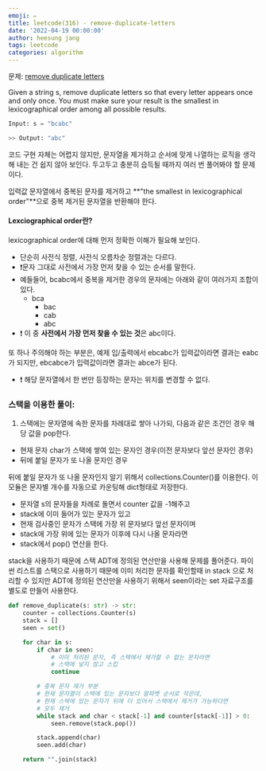 ```yaml
---
emoji: ✏️
title: leetcode(316) - remove-duplicate-letters
date: '2022-04-19 00:00:00'
author: heesung jang
tags: leetcode
categories: algorithm
---
```


문제: [remove duplicate letters]("https://leetcode.com/problems/remove-duplicate-letters/")

Given a string s, remove duplicate letters so that every letter appears once and only once. You must make sure your result is the smallest in lexicographical order among all possible results.

```python
Input: s = "bcabc"

>> Output: "abc"
```

코드 구현 자체는 어렵지 않지만, 문자열을 제거하고 순서에 맞게 나열하는 로직을 생각해 내는 건 쉽지 않아 보인다. 두고두고 충분히 습득될 때까지 여러 번 풀어봐야 할 문제이다.

입력값 문자열에서 중복된 문자를 제거하고 **"the smallest in lexicographical order"**으로 중복 제거된 문자열을 반환해야 한다.

#### Lexciographical order란?

lexicographical order에 대해 먼저 정확한 이해가 필요해 보인다.

- 단순히 사전식 정렬, 사전식 오름차순 정렬과는 다르다.
- ❗️문자 그대로 사전에서 가장 먼저 찾을 수 있는 순서를 말한다.
- 예들들어, bcabc에서 중복을 제거한 경우의 문자에는 아래와 같이 여러가지 조합이 있다.
  - bca
    - bac
    - cab
    - abc
- ❗️ 이 중 **사전에서 가장 먼저 찾을 수 있는 것**은 abc이다.

또 하나 주의해야 하는 부분은, 예제 입/출력에서 ebcabc가 입력값이라면 결과는 eabc가 되지만, ebcabce가 입력값이라면 결과는 abce가 된다.

- ❗️ 해당 문자열에서 한 번만 등장하는 문자는 위치를 변경할 수 없다.

### 스택을 이용한 풀이:

1. 스택에는 문자열에 속한 문자를 차례대로 쌓아 나가되, 다음과 같은 조건인 경우 해당 값을 pop한다.

- 현재 문자 char가 스택에 쌓여 있는 문자인 경우(이전 문자보다 앞선 문자인 경우)
- 뒤에 붙일 문자가 또 나올 문자인 경우

뒤에 붙일 문자가 또 나올 문자인지 알기 위해서 collections.Counter()를 이용한다. 이 모듈은 문자별 개수를 자동으로 카운팅해 dict형태로 저장한다.

- 문자열 s의 문자들을 차례로 돌면서 counter 값을 -1해주고
- stack에 이미 들어가 있는 문자가 있고
- 현재 검사중인 문자가 스택에 가장 위 문자보다 앞선 문자이며
- stack에 가장 위에 있는 문자가 이후에 다시 나올 문자라면
- stack에서 pop() 연산을 한다.

stack을 사용하기 때문에 스택 ADT에 정의된 연산만을 사용해 문제를 풀어준다. 파이썬 리스트를 스택으로 사용하기 때문에 이미 처리한 문자를 확인할때 in stack 으로 처리할 수 있지만 ADT에 정의된 연산만을 사용하기 위해서 seen이라는 set 자료구조를 별도로 만들어 사용한다.

```python
def remove_duplicate(s: str) -> str:
    counter = collections.Counter(s)
    stack = []
    seen = set()

    for char in s:
        if char in seen:
            # 이미 처리된 문자, 즉 스택에서 제가할 수 없는 문자라면
            # 스택에 넣지 않고 스킵
            continue

        # 중복 문자 제거 부분
        # 현재 문자열이 스택에 있는 문자보다 알파벳 순서로 작은데,
        # 현재 스택에 있는 문자가 뒤에 더 있어서 스택에서 제거가 가능하다면
        # 모두 제거
        while stack and char < stack[-1] and counter[stack[-1]] > 0:
            seen.remove(stack.pop())

        stack.append(char)
        seen.add(char)

    return "".join(stack)
```

```toc

```
